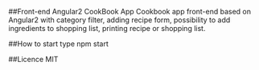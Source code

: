 ##Front-end Angular2 CookBook App
Cookbook app front-end based on Angular2 with category filter, adding recipe form, possibility to add ingredients to shopping list, printing recipe or shopping list.

##How to start
type npm start

##Licence
MIT

